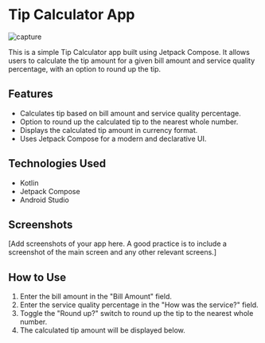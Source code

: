 # Tip Calculator App

![capture](https://github.com/user-attachments/assets/26246812-c530-4658-b559-553767a0cadd)

This is a simple Tip Calculator app built using Jetpack Compose. It allows users to calculate the tip amount for a given bill amount and service quality percentage, with an option to round up the tip.

## Features

*   Calculates tip based on bill amount and service quality percentage.
*   Option to round up the calculated tip to the nearest whole number.
*   Displays the calculated tip amount in currency format.
*   Uses Jetpack Compose for a modern and declarative UI.

## Technologies Used

*   Kotlin
*   Jetpack Compose
*   Android Studio

## Screenshots

[Add screenshots of your app here.  A good practice is to include a screenshot of the main screen and any other relevant screens.]

## How to Use

1.  Enter the bill amount in the "Bill Amount" field.
2.  Enter the service quality percentage in the "How was the service?" field.
3.  Toggle the "Round up?" switch to round up the tip to the nearest whole number.
4.  The calculated tip amount will be displayed below.
